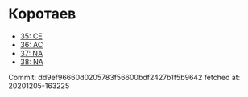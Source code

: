 # Коротаев
- [35: CE](35.md)
- [36: AC](36.md)
- [37: NA](37.md)
- [38: NA](38.md)

Commit: dd9ef96660d0205783f56600bdf2427b1f5b9642
 fetched at: 20201205-163225
